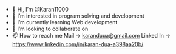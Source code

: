 - 👋 Hi, I’m @Karan11000
- 👀 I’m interested in program solving and development
- 🌱 I’m currently learning Web development
- 💞️ I’m looking to collaborate on 
- 📫 How to reach me 
Mail -> karanduua@gmail.com
Linked In -> https://www.linkedin.com/in/karan-dua-a398aa20b/

<!---
Karan11000/Karan11000 is a ✨ special ✨ repository because its `README.md` (this file) appears on your GitHub profile.
You can click the Preview link to take a look at your changes.
--->
